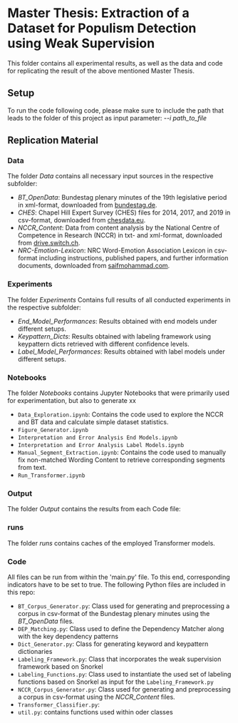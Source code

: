 # Master Thesis: Extraction of a Dataset for Populism Detection using Weak Supervision

This folder contains all experimental results, as well as the data and code for replicating the result of the above mentioned Master Thesis.

## Setup
To run the code following code, please make sure to include the path that leads to the folder of this project as input parameter:
*--i path_to_file*

## Replication Material

### Data
The folder *Data* contains all necessary input sources in the respective subfolder:
- *BT_OpenData*: Bundestag plenary minutes of the 19th legislative period in xml-format, downloaded from [bundestag.de](https://www.bundestag.de/services/opendata).
- *CHES*: Chapel Hill Expert Survey (CHES) files for 2014, 2017, and 2019 in csv-format, downloaded from [chesdata.eu](https://www.chesdata.eu/our-surveys).
- *NCCR_Content*: Data from content analysis by the National Centre of Competence in Research (NCCR) in txt- and xml-format, downloaded from [drive.switch.ch](https://drive.switch.ch/index.php/s/ZEaSw5xAkA28nTO).
- *NRC-Emotion-Lexicon*: NRC Word-Emotion Association Lexicon in csv-format including instructions, published papers, and further information documents, downloaded from [saifmohammad.com](https://saifmohammad.com/WebPages/NRC-Emotion-Lexicon.htm).

### Experiments
The folder *Experiments* Contains full results of all conducted experiments in the respective subfolder:
- *End_Model_Performances*: Results obtained with end models under different setups.
- *Keypattern_Dicts*: Results obtained with labeling framework using keypattern dicts retrieved with different confidence levels.
- *Label_Model_Performances*: Results obtained with label models under different setups.

### Notebooks
The folder *Notebooks* contains Jupyter Notebooks that were primarily used for experimentation, but also to generate xx
- `Data_Exploration.ipynb`: Contains the code used to explore the NCCR and BT data and calculate simple dataset statistics.
- `Figure_Generator.ipynb`
- `Interpretation and Error Analysis End Models.ipynb`
- `Interpretation and Error Analysis Label Models.ipynb`
- `Manual_Segment_Extraction.ipynb`: Contains the code used to manually fix non-matched Wording Content to retrieve corresponding segments from text.
- `Run_Transformer.ipynb`

### Output
The folder *Output* contains the results from each Code file:

### runs
The folder *runs* contains caches of the employed Transformer models.

### Code
All files can be run from within the 'main.py' file. To this end, corresponding indicators have to be set to true.
The following Python files are included in this repo:

- `BT_Corpus_Generator.py`: Class used for generating and preprocessing a corpus in csv-format of the Bundestag plenary minutes using the *BT_OpenData* files.
- `DEP_Matching.py`: Class used to define the Dependency Matcher along with the key dependency patterns
- `Dict_Generator.py`: Class for generating keyword and keypattern dictionaries
- `Labeling_Framework.py`: Class that incorporates the weak supervision framework based on Snorkel
- `Labeling_Functions.py`: Class used to instantiate the used set of labeling functions based on Snorkel as input for the `Labeling_Framework.py`
- `NCCR_Corpus_Generator.py`: Class used for generating and preprocessing a corpus in csv-format using the *NCCR_Content* files.
- `Transformer_Classifier.py`:
- `util.py`: contains functions used within oder classes